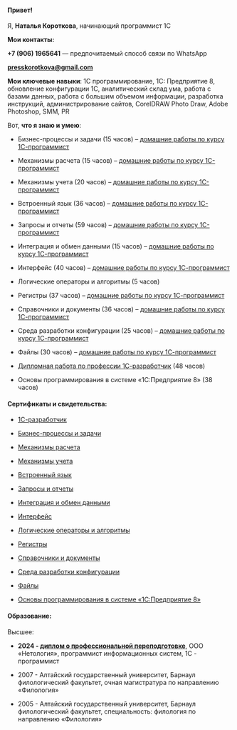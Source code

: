 #### Привет!

Я, **Наталья Короткова**, начинающий программист 1С

**Мои контакты:**

**+7 (906) 1965641** — предпочитаемый способ связи по WhatsApp

 **presskorotkova@gmail.com**

**Мои ключевые навыки**: 1С программирование,  1С: Предприятие 8,  обновление конфигурации  1С, аналитический склад ума,  работа с базами данных,  работа с большим объемом информации,  разработка инструкций, администрирование сайтов, CorelDRAW Photo Draw, Adobe Photoshop, SMM, PR

Вот, **что я знаю и умею**:

- Бизнес-процессы и задачи (15 часов) – [домашние работы по курсу 1С-программист](Бизнес-процессы-и-задачи)
  
- Механизмы расчета (15 часов) – [домашние работы по курсу 1С-программист](Механизмы-расчета)

 - Механизмы учета (20 часов) – [домашние работы по курсу 1С-программист](Механизмы-учета)
   
 - Встроенный язык (36 часов) – [домашние работы по курсу 1С-программист](Встроенный-язык)
   
 - Запросы и отчеты (59 часов) – [домашние работы по курсу 1С-программист](Запросы-и-отчеты)
   
 - Интеграция и обмен данными (15 часов) – [домашние работы по курсу 1С-программист](Интеграция-и-обмен-данными)
   
 - Интерфейс (40 часов) – [домашние работы по курсу 1С-программист](Интерфейсы)
   
 - Логические операторы и алгоритмы (5 часов)
   
 - Регистры (37 часов) – [домашние работы по курсу 1С-программист](Регистры)
   
 - Справочники и документы (36 часов) – [домашние работы по курсу 1С-программист](Справочники-и-документы)
   
 - Среда разработки конфигурации (25 часов) – [домашние работы по курсу 1С-программист](Среда-разработки-конфигурации)
   
 - Файлы (30 часов) – [домашние работы по курсу 1С-программист](Файлы)
   
- [Дипломная работа по профессии 1С-разработчик](Дипломная-работа-по-профессии-1С-разработчик) (48 часов)
  
- Основы программирования в системе «1C:Предприятие 8» (38 часов)
  
#### Сертификаты и свидетельства:

- [1С-разработчик](Сертификаты-и-свидетельства/1СПрограммист.pdf)
   
- [Бизнес-процессы и задачи](Сертификаты-и-свидетельства/Бизнес-процессы-и-задачи.pdf)
   
 - [Механизмы расчета](Сертификаты-и-свидетельства/Механизмы-расчета.pdf)
    
 - [Механизмы учета](Сертификаты-и-свидетельства/Механизмы-учета.pdf)
    
 - [Встроенный язык](Сертификаты-и-свидетельства/Встроенный-язык.pdf)
    
 - [Запросы и отчеты](Сертификаты-и-свидетельства/Запросы-и-отчеты.pdf)
    
 - [Интеграция и обмен данными](Сертификаты-и-свидетельства/Интеграция-и-обмен-данными.pdf)
    
 - [Интерфейс](Сертификаты-и-свидетельства/Интерфейс.pdf)
    
 - [Логические операторы и алгоритмы](Сертификаты-и-свидетельства/Логические-операторы-и-алгоритмы.pdf)
   
 - [Регистры](Сертификаты-и-свидетельства/Регистры.pdf)
    
 - [Справочники и документы](Сертификаты-и-свидетельства/Справочники-и-документы.pdf)
    
 - [Среда разработки конфигурации](Сертификаты-и-свидетельства/Среда-разработки-и-конфигурация.pdf)
    
 - [Файлы](Сертификаты-и-свидетельства/Файлы.pdf)
    
 - [Основы программирования в системе «1C:Предприятие 8»](Сертификаты-и-свидетельства/Свидетельство-1С.pdf)
   
#### Образование:

Высшее:

- **2024 -  [диплом о профессиональной переподготовке](Диплом-о-профессиональной-переподготовке/1.pdf)**, ООО «Нетология», программист информационных систем, 1С - программист
  
- 2007 - Алтайский государственный университет, Барнаул филологический факультет, очная магистратура по направлению «Филология»
   
- 2005 - Алтайский государственный университет, Барнаул филологический факультет, специальность: филология по направлению «Филология»
  
